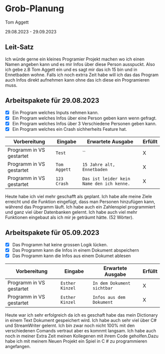 # Grob-Planung

Tom Aggett

29.08.2023 - 29.09.2023  

## Leit-Satz

Ich würde gerne ein kleines Programier Projekt machen wo ich einen Namen angeben kann und es mir Infos über diese Person ausspuckt. Also ich gebe z.B Tom Aggett ein und es sagt mir das ich 15 bin und in Ennetbaden wohne. Falls ich noch extrra Zeit habe will ich das das Program auch Infos direkt aufnehmen kann ohne das ich diese ein Programieren muss.

## Arbeitspakete für 29.08.2023

- [X] Ein Program welches Inputs nehmen kann.
- [X] Ein Program welches Infos über eine Person geben kann wenn gefragt.
- [X] Ein Program welches Infos über  3 Verschiedene Personen geben kann.
- [X] Ein Program welches ein Crash sichherheits Feature hat. 

| Vorbereitung             | Eingabe | Erwartete Ausgabe | Erfüllt |
| ---- | ------- | ----------------- | ---- |
| Programm in VS gestartet | `Test`  | ``      | X |
| Programm in VS gestartet | `Tom Aggett`  | `15 Jahre alt, Ennetbaden`      | X |
| Programm in VS gestartet | `123 Crash`  | `Das ist leider kein Name den ich kenne.` |   X  | 

Heute habe ich viel mehr geschafft als geplant. Ich habe alle meine Ziele erreicht und die Funktion eingefügt, dass man Personen hinzufügen kann, während das Programm läuft. Ich habe auch ein Zahlenspiel programmiert und ganz viel über Datenbanken gelernt. Ich habe auch viel mehr Funktionen eingebaut als ich mir je geträumt hätte. (52 Wörter). 

## Arbeitspakete für 05.09.2023

- [X] Das Programm hat keine grossen Logik lücken.
- [X] Das Programm kann die Infos in einem Dokument abspeichern
- [X] Das Programm kann die Infos aus einem Dokumet ablesen

| Vorbereitung             | Eingabe | Erwartete Ausgabe | Erfüllt |
| ---- | ------- | ----------------- | ---- |
| Programm in VS gestartet | `Esther Kinzel` | `In dem Dokument sichtbar` | X |
| Programm in VS gestartet | `Esther Kinzel`  | `Infos aus dem Dokument`      | X |

 Heute war ich sehr erfolgreich da ich es geschaft habe das mein Dictionary in einem Text Dokument gespeichert wird. Ich habe auch sehr viel über C# und StreamWriter gelernt. Ich bin zwar noch nicht 100% mit den verschiedenen Comands vertraut aber es komnmt langsam. Ich habe auch noch in meiner Extra Zeit meinen Kollegenen mit ihrem Code geholfen.Dazu habe ich mit meinem Neuen Projekt ein Spiel in C # zu programmieren angefangen.


 

      
 








